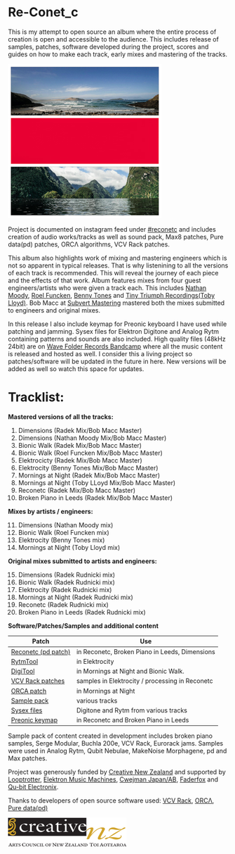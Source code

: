 # Re-Conet_c

This is my attempt to open source an album where the entire process of creation is open and accessible to the audience. This includes release of samples, patches, software developed during the project, scores and guides on how to make each track, early mixes and mastering of the tracks. 

<p align="left">
  <img width="350" height="350" src="https://github.com/koshimazaki/Re-Conet_c/blob/master/Reconet_c%20cover%20350.jpg">
</p>

Project is documented on instagram feed under [#reconetc](https://www.instagram.com/explore/tags/reconetc/) and includes creation of audio works/tracks as well as sound pack, Max8 patches, Pure data(pd) patches, ORCΛ algorithms, VCV Rack patches. 

This album also highlights work of mixing and mastering engineers which is not so apparent in typical releases. That is why listenining to all the versions of each track is recommended. This will reveal the journey of each piece and the effects of that work.
Album features mixes from four guest engineers/artists who were given a track each. This includes [Nathan Moody](http://obsidiansound.net/), [Roel Funcken](https://roelfuncken.bandcamp.com/), [Benny Tones](https://omw.co.nz/about/) and [Tiny Triumph Recordings(Toby Lloyd)](https://www.tinytriumphrecordings.com/). 
Bob Macc at [Subvert Mastering](http://www.scmastering.com/) mastered both the mixes submitted to engineers and original mixes. 

In this release I also include keymap for Preonic keyboard I have used while patching and jamming. Sysex files for Elektron Digitone and Analog Rytm containing patterns and sounds are also included. 
High quality files (48kHz 24bit) are on [Wave Folder Records Bandcamp](https://wavefolder.bandcamp.com/album/re-conet-c) where all the music content is released and hosted as well. I consider this a living project so patches/software will be updated in the future in here. New versions will be added as well so watch this space for updates.

# Tracklist:

**Mastered versions of all the tracks:**

1. Dimensions (Radek Mix/Bob Macc Master)
2. Dimensions (Nathan Moody Mix/Bob Macc Master)
3. Bionic Walk (Radek Mix/Bob Macc Master)
4. Bionic Walk (Roel Funcken Mix/Bob Macc Master)
5. Elektrocicty (Radek Mix/Bob Macc Master)
6. Elektrocity (Benny Tones Mix/Bob Macc Master)
7. Mornings at Night (Radek Mix/Bob Macc Master)
8. Mornings at Night (Toby LLoyd Mix/Bob Macc Master)
9. Reconetc (Radek Mix/Bob Macc Master)
10. Broken Piano in Leeds (Radek Mix/Bob Macc Master) 

**Mixes by artists / engineers:**

11. Dimensions (Nathan Moody mix)
12. Bionic Walk (Roel Funcken mix)
13. Elektrocity (Benny Tones mix)
14. Mornings at Night (Toby Lloyd mix)

**Original mixes submitted to artists and engineers:**

15. Dimensions (Radek Rudnicki mix)
16. Bionic Walk (Radek Rudnicki mix)
17. Elektrocity (Radek Rudnicki mix)
18. Mornings at Night (Radek Rudnicki mix)
19. Reconetc (Radek Rudnicki mix)
20. Broken Piano in Leeds (Radek Rudnicki mix)

**Software/Patches/Samples and additional content**

Patch  | Use
------------- | -------------
[Reconetc (pd patch)](ReconetC!_ComputerVersion.pd)| in Reconetc, Broken Piano in Leeds, Dimensions
[RytmTool](RytmTool/) | in Elektrocity
[DigiTool](DigiTool/) | in Mornings at Night and Bionic Walk.
[VCV Rack patches](https://github.com/koshimazaki/Re-Conet_c/tree/master/VCV%20Rack%20patches) | samples in Elektrocity / processing in Reconetc
[ORCA patch](ORCA/)| in Mornings at Night
[Sample pack](SAMPLES)| various tracks
[Sysex files](https://github.com/koshimazaki/Re-Conet_c/tree/master/Sysex%20for%20Elektrons)| Digitone and Rytm from various tracks
[Preonic keymap](https://github.com/koshimazaki/Re-Conet_c/tree/master/Preonic%20keymap)| in Reconetc and Broken Piano in Leeds
 
Sample pack of content created in development includes broken piano samples, Serge Modular, Buchla 200e, VCV Rack, Eurorack jams. Samples were used in Analog Rytm, Qubit Nebulae, MakeNoise Morphagene, pd and Max patches.

Project was generously funded by [Creative New Zealand](https://www.creativenz.govt.nz/) and supported by [Looptrotter](http://looptrotter.com/), [Elektron Music Machines](https://www.elektron.se/), [Cwejman Japan/AB](http://cwejman.jp/), [Faderfox](http://www.faderfox.de/) and [Qu-bit Electronix](https://www.qubitelectronix.com/).

Thanks to developers of open source software used: [VCV Rack](https://github.com/VCVRack/Rack), [ORCΛ](https://github.com/hundredrabbits/Orca), [Pure data(pd)](https://github.com/pure-data/pure-data)

<p align="left">
  <img width="270" height="65" src="https://github.com/koshimazaki/Re-Conet_c/blob/master/logo_CNZ.png">
</p>
